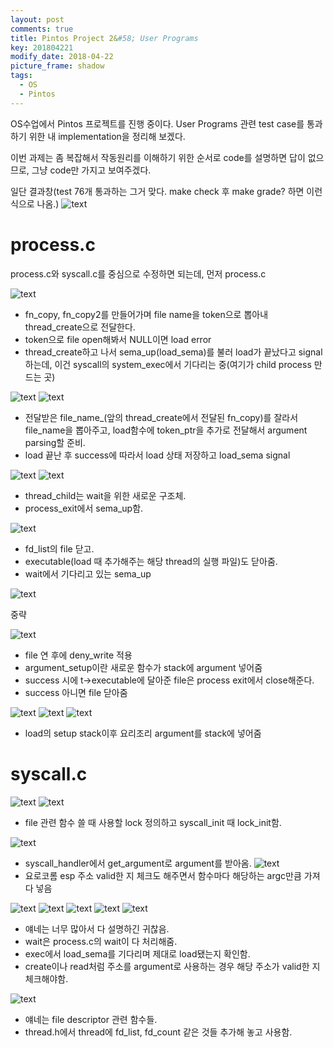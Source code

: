 ```yaml
---
layout: post
comments: true
title: Pintos Project 2&#58; User Programs
key: 201804221
modify_date: 2018-04-22
picture_frame: shadow
tags:
  - OS
  - Pintos
---
```


OS수업에서 Pintos 프로젝트를 진행 중이다.
User Programs 관련 test case를 통과하기 위한 내 implementation을 정리해 보겠다.

이번 과제는 좀 복잡해서 작동원리를 이해하기 위한 순서로 code를 설명하면 답이 없으므로, 그냥 code만 가지고 보여주겠다.

일단 결과창(test 76개 통과하는 그거 맞다. make check 후 make grade? 하면 이런 식으로 나옴.)
![text](https://raw.githubusercontent.com/q0115643/my_blog/master/images/pintos-pj2/pintos-pj2-result.png)

<!--more-->

# process.c

process.c와 syscall.c를 중심으로 수정하면 되는데, 먼저 process.c

![text](https://raw.githubusercontent.com/q0115643/my_blog/master/images/pintos-pj2/pintos-pj2-01.png)
- fn_copy, fn_copy2를 만들어가며 file name을 token으로 뽑아내 thread_create으로 전달한다.
- token으로 file open해봐서 NULL이면 load error
- thread_create하고 나서 sema_up(load_sema)를 불러 load가 끝났다고 signal 하는데, 이건 syscall의 system_exec에서 기다리는 중(여기가 child process 만드는 곳)

![text](https://raw.githubusercontent.com/q0115643/my_blog/master/images/pintos-pj2/pintos-pj2-02.png)
![text](https://raw.githubusercontent.com/q0115643/my_blog/master/images/pintos-pj2/pintos-pj2-03.png)
- 전달받은 file_name_(앞의 thread_create에서 전달된 fn_copy)를 잘라서 file_name을 뽑아주고, load함수에 token_ptr을 추가로 전달해서 argument parsing할 준비.
- load 끝난 후 success에 따라서 load 상태 저장하고 load_sema signal

![text](https://raw.githubusercontent.com/q0115643/my_blog/master/images/pintos-pj2/pintos-pj2-04.png)
![text](https://raw.githubusercontent.com/q0115643/my_blog/master/images/pintos-pj2/pintos-pj2-05.png)
- thread_child는 wait을 위한 새로운 구조체.
- process_exit에서 sema_up함.

![text](https://raw.githubusercontent.com/q0115643/my_blog/master/images/pintos-pj2/pintos-pj2-06.png)
- fd_list의 file 닫고.
- executable(load 때 추가해주는 해당 thread의 실행 파일)도 닫아줌.
- wait에서 기다리고 있는 sema_up

![text](https://raw.githubusercontent.com/q0115643/my_blog/master/images/pintos-pj2/pintos-pj2-07.png)

중략

![text](https://raw.githubusercontent.com/q0115643/my_blog/master/images/pintos-pj2/pintos-pj2-08.png)
- file 연 후에 deny_write 적용
- argument_setup이란 새로운 함수가 stack에 argument 넣어줌
- success 시에 t->executable에 달아준 file은 process exit에서 close해준다.
- success 아니면 file 닫아줌

![text](https://raw.githubusercontent.com/q0115643/my_blog/master/images/pintos-pj2/pintos-pj2-09.png)
![text](https://raw.githubusercontent.com/q0115643/my_blog/master/images/pintos-pj2/pintos-pj2-10.png)
![text](https://raw.githubusercontent.com/q0115643/my_blog/master/images/pintos-pj2/pintos-pj2-11.png)
- load의 setup stack이후 요리조리 argument를 stack에 넣어줌


# syscall.c

![text](https://raw.githubusercontent.com/q0115643/my_blog/master/images/pintos-pj2/pintos-pj2-12.png)
![text](https://raw.githubusercontent.com/q0115643/my_blog/master/images/pintos-pj2/pintos-pj2-13.png)
- file 관련 함수 쓸 때 사용할 lock 정의하고 syscall_init 때 lock_init함.

![text](https://raw.githubusercontent.com/q0115643/my_blog/master/images/pintos-pj2/pintos-pj2-14.png)
- syscall_handler에서 get_argument로 argument를 받아옴.
![text](https://raw.githubusercontent.com/q0115643/my_blog/master/images/pintos-pj2/pintos-pj2-15.png)
- 요로코롬 esp 주소 valid한 지 체크도 해주면서 함수마다 해당하는 argc만큼 가져다 넣음

![text](https://raw.githubusercontent.com/q0115643/my_blog/master/images/pintos-pj2/pintos-pj2-16.png)
![text](https://raw.githubusercontent.com/q0115643/my_blog/master/images/pintos-pj2/pintos-pj2-17.png)
![text](https://raw.githubusercontent.com/q0115643/my_blog/master/images/pintos-pj2/pintos-pj2-18.png)
![text](https://raw.githubusercontent.com/q0115643/my_blog/master/images/pintos-pj2/pintos-pj2-19.png)
![text](https://raw.githubusercontent.com/q0115643/my_blog/master/images/pintos-pj2/pintos-pj2-20.png)
- 얘네는 너무 많아서 다 설명하긴 귀찮음.
- wait은 process.c의 wait이 다 처리해줌.
- exec에서 load_sema를 기다리며 제대로 load됐는지 확인함.
- create이나 read처럼 주소를 argument로 사용하는 경우 해당 주소가 valid한 지 체크해야함.

![text](https://raw.githubusercontent.com/q0115643/my_blog/master/images/pintos-pj2/pintos-pj2-21.png)
- 얘네는 file descriptor 관련 함수들.
- thread.h에서 thread에 fd_list, fd_count 같은 것들 추가해 놓고 사용함.




